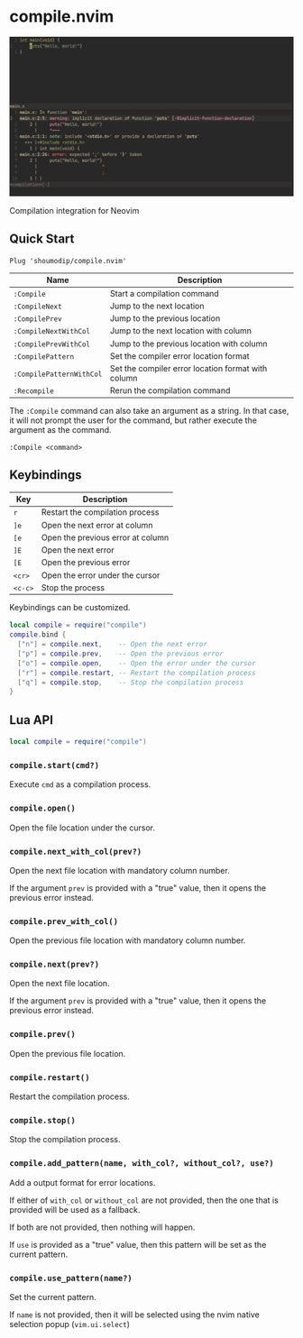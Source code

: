 # compile.nvim
![Screenshot](img/demo.png)

Compilation integration for Neovim

## Quick Start
```vim
Plug 'shoumodip/compile.nvim'
```

| Name                     | Description                                        |
| ------------------------ | -------------------------------------------------- |
| `:Compile`               | Start a compilation command                        |
| `:CompileNext`           | Jump to the next location                          |
| `:CompilePrev`           | Jump to the previous location                      |
| `:CompileNextWithCol`    | Jump to the next location with column              |
| `:CompilePrevWithCol`    | Jump to the previous location with column          |
| `:CompilePattern`        | Set the compiler error location format             |
| `:CompilePatternWithCol` | Set the compiler error location format with column |
| `:Recompile`             | Rerun the compilation command                      |

The `:Compile` command can also take an argument as a string. In that case, it will not prompt the user for the command, but rather execute the argument as the command.

```vim
:Compile <command>
```

## Keybindings
| Key     | Description                       |
| ------- | --------------------------------- |
| `r`     | Restart the compilation process   |
| `]e`    | Open the next error at column     |
| `[e`    | Open the previous error at column |
| `]E`    | Open the next error               |
| `[E`    | Open the previous error           |
| `<cr>`  | Open the error under the cursor   |
| `<c-c>` | Stop the process                  |

Keybindings can be customized.

```lua
local compile = require("compile")
compile.bind {
  ["n"] = compile.next,    -- Open the next error
  ["p"] = compile.prev,    -- Open the previous error
  ["o"] = compile.open,    -- Open the error under the cursor
  ["r"] = compile.restart, -- Restart the compilation process
  ["q"] = compile.stop,    -- Stop the compilation process
}
```

## Lua API
```lua
local compile = require("compile")
```

### `compile.start(cmd?)`
Execute `cmd` as a compilation process.

### `compile.open()`
Open the file location under the cursor.

### `compile.next_with_col(prev?)`
Open the next file location with mandatory column number.

If the argument `prev` is provided with a "true" value, then it opens the previous error instead.

### `compile.prev_with_col()`
Open the previous file location with mandatory column number.

### `compile.next(prev?)`
Open the next file location.

If the argument `prev` is provided with a "true" value, then it opens the previous error instead.

### `compile.prev()`
Open the previous file location.

### `compile.restart()`
Restart the compilation process.

### `compile.stop()`
Stop the compilation process.

### `compile.add_pattern(name, with_col?, without_col?, use?)`
Add a output format for error locations.

If either of `with_col` or `without_col` are not provided, then the one that is provided will be used as a fallback.

If both are not provided, then nothing will happen.

If `use` is provided as a "true" value, then this pattern will be set as the current pattern.

### `compile.use_pattern(name?)`
Set the current pattern.

If `name` is not provided, then it will be selected using the nvim native selection popup (`vim.ui.select`)
